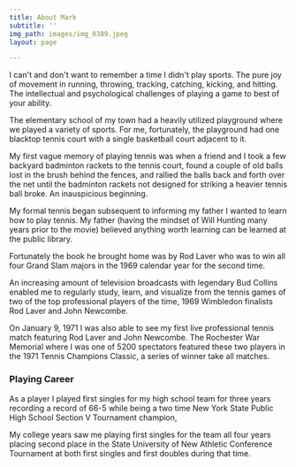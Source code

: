 ```yaml
---
title: About Mark
subtitle: ''
img_path: images/img_0389.jpeg
layout: page

---
```

I can't and don't want to remember a time I didn't play sports. The pure joy of movement in running, throwing, tracking, catching, kicking, and hitting. The intellectual and psychological challenges of playing a game to best of your ability.

The elementary school of my town had a heavily utilized playground where we played a variety of sports. For me, fortunately, the playground had one blacktop tennis court with a single basketball court adjacent to it.

My first vague memory of playing tennis was when a friend and I took a few backyard  badminton rackets to the tennis court, found a couple of old balls lost in the brush behind the fences, and rallied the balls back and forth over the net until the badminton rackets not designed for striking a heavier tennis ball broke.  An inauspicious beginning.

 

My formal tennis began subsequent to informing my father I wanted to learn how to play tennis. My father (having the mindset of Will Hunting many years prior to the movie) believed anything worth learning can be learned at the public library.

Fortunately the book he brought home was by Rod Laver who was to win all four Grand Slam majors in the 1969 calendar year for the second time.

An increasing amount of television broadcasts with legendary Bud Collins enabled me to regularly study, learn, and visualize from the tennis games of two of the top professional players of the time, 1969 Wimbledon finalists Rod Laver and John Newcombe.

On January 9, 1971 I was also able to see my first live professional tennis match featuring Rod Laver and John Newcombe. The Rochester War Memorial where I was one of 5200 spectators featured these two players in the 1971 Tennis Champions Classic, a series of winner take all matches.

### Playing Career

As a player I played first singles for my high school team for three years recording a record of 66-5 while being a two time New York State Public High School Section V Tournament champion,

My college years saw me playing first singles for the team all four years placing second place in the State University of New Athletic Conference Tournament at both first singles and first doubles during that time.